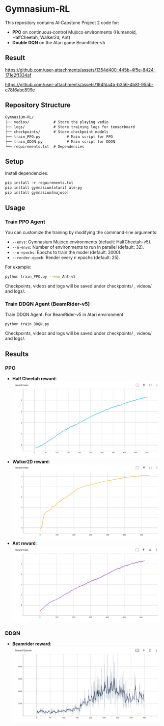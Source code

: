 # Gymnasium-RL

This repository contains AI‑Capstone Project 2 code for:
- **PPO** on continuous‑control Mujoco environments (Humanoid, HalfCheetah, Walker2d, Ant)
- **Double DQN** on the Atari game BeamRider‑v5
## Result
https://github.com/user-attachments/assets/1354d400-445b-4f5e-8424-171e2ff334af  

https://github.com/user-attachments/assets/194fda4b-b356-4b8f-955b-e78f6abc899e  

## Repository Structure
```
Gymnasium-RL/
├── vedios/           # Store the playing vedio
├── logs/             # Store training logs for tensorboard
├── checkpoints/      # Store checkpoint models
├── train_PPO.py            # Main script for PPO
├── train_DDQN.py           # Main script for DDQN
└── requirements.txt  # Dependencies
```
## Setup

Install dependencies:
```
pip install -r requirements.txt
pip install gymnasium[atari] ale-py
pip install gymnasium[mujoco]
```
## Usage

### Train PPO Agent
You can customize the training by modifying the command-line arguments:

- `--envs`: Gymnasium Mujoco environments (default: HalfCheetah-v5).
- `--n-envs`: Number of environments to run in parallel (default: 32).
- `--n-epochs`: Epochs to train the model (default: 3000).
- `--render-epoch`: Render every n epochs (default: 25).

For example:

```bash
python train_PPO.py --env Ant-v5
```
Checkpoints, videos and logs will be saved under checkpoints/ , videos/ and logs/.
### Train DDQN Agent (BeamRider‑v5)
Train DDQN Agent. For BeamRider‑v5 in Atari environment
```
python train_DDQN.py
```
Checkpoints, videos and logs will be saved under checkpoints/ , videos/ and logs/.
## Results
### PPO
- **Half Cheetah reward**:  
![Reward](/docs/Cheetah-reward.png)  
- **Walker2D reward**:  
![Reward](/docs/Walker-reward.png)  
- **Ant reward**:  
![Reward](/docs/Ant-reward.png)  
### DDQN
- **Beamrider reward**:  
![Reward](/docs/beam-reward.png)  
